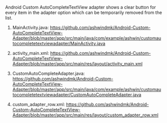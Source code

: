 Android Custom AutoCompleteTextView adapter shows a clear button for every item in the adapter option which can be temporarily removed from the list.

1. MainActivity.java:
https://github.com/ashwindmk/Android-Custom-AutoCompleteTextView-Adapter/blob/master/app/src/main/java/com/example/ashwin/customautocompletetextviewadapter/MainActivity.java

2. activity_main.xml:
https://github.com/ashwindmk/Android-Custom-AutoCompleteTextView-Adapter/blob/master/app/src/main/res/layout/activity_main.xml

3. CustomAutoCompleteAdapter.java:
https://github.com/ashwindmk/Android-Custom-AutoCompleteTextView-Adapter/blob/master/app/src/main/java/com/example/ashwin/customautocompletetextviewadapter/CustomAutoCompleteAdapter.java

4. custom_adapter_row.xml:
https://github.com/ashwindmk/Android-Custom-AutoCompleteTextView-Adapter/blob/master/app/src/main/res/layout/custom_adapter_row.xml